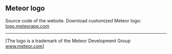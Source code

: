 ## Meteor logo

Source code of the website.
Download customized Meteor logo: [logo.meteorapp.com](http://logo.meteorapp.com)

- - -

[The logo is a trademark of the Meteor Development Group <a href="http://www.meteor.com">www.meteor.com</a>]